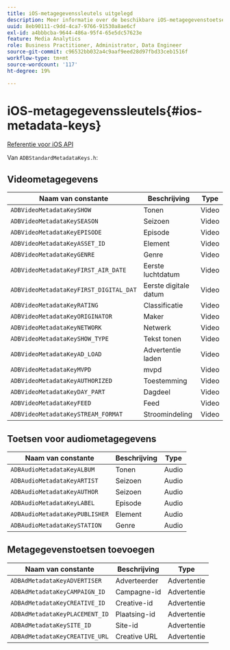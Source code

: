 ```yaml
---
title: iOS-metagegevenssleutels uitgelegd
description: Meer informatie over de beschikbare iOS-metagegevenstoetsen.
uuid: 8eb90111-c9dd-4ca7-9766-91530a8ae6cf
exl-id: a4bbbcba-9644-486a-95f4-65e5dc57623e
feature: Media Analytics
role: Business Practitioner, Administrator, Data Engineer
source-git-commit: c96532bb032a4c9aaf9eed28d97fbd33ceb1516f
workflow-type: tm+mt
source-wordcount: '117'
ht-degree: 19%

---
```


# iOS-metagegevenssleutels{#ios-metadata-keys}

[Referentie voor iOS API](https://adobe-marketing-cloud.github.io/media-sdks/reference/ios/)

Van `ADBStandardMetadataKeys.h`:

## Videometagegevens

| Naam van constante | Beschrijving | Type |
|---|---|---|
| `ADBVideoMetadataKeySHOW` | Tonen | Video |
| `ADBVideoMetadataKeySEASON` | Seizoen | Video |
| `ADBVideoMetadataKeyEPISODE` | Episode | Video |
| `ADBVideoMetadataKeyASSET_ID` | Element | Video |
| `ADBVideoMetadataKeyGENRE` | Genre | Video |
| `ADBVideoMetadataKeyFIRST_AIR_DATE` | Eerste luchtdatum | Video |
| `ADBVideoMetadataKeyFIRST_DIGITAL_DAT` | Eerste digitale datum | Video |
| `ADBVideoMetadataKeyRATING` | Classificatie | Video |
| `ADBVideoMetadataKeyORIGINATOR` | Maker | Video |
| `ADBVideoMetadataKeyNETWORK` | Netwerk | Video |
| `ADBVideoMetadataKeySHOW_TYPE` | Tekst tonen | Video |
| `ADBVideoMetadataKeyAD_LOAD` | Advertentie laden | Video |
| `ADBVideoMetadataKeyMVPD` | mvpd | Video |
| `ADBVideoMetadataKeyAUTHORIZED` | Toestemming | Video |
| `ADBVideoMetadataKeyDAY_PART` | Dagdeel | Video |
| `ADBVideoMetadataKeyFEED` | Feed | Video |
| `ADBVideoMetadataKeySTREAM_FORMAT` | Stroomindeling | Video |

## Toetsen voor audiometagegevens

| Naam van constante | Beschrijving | Type |
|---|---|---|
| `ADBAudioMetadataKeyALBUM` | Tonen | Audio |
| `ADBAudioMetadataKeyARTIST` | Seizoen | Audio |
| `ADBAudioMetadataKeyAUTHOR` | Seizoen | Audio |
| `ADBAudioMetadataKeyLABEL` | Episode | Audio |
| `ADBAudioMetadataKeyPUBLISHER` | Element | Audio |
| `ADBAudioMetadataKeySTATION` | Genre | Audio |

## Metagegevenstoetsen toevoegen

| Naam van constante | Beschrijving | Type |
|---|---|---|
| `ADBAdMetadataKeyADVERTISER` | Adverteerder | Advertentie |
| `ADBAdMetadataKeyCAMPAIGN_ID` | Campagne-id | Advertentie |
| `ADBAdMetadataKeyCREATIVE_ID` | Creative-id | Advertentie |
| `ADBAdMetadataKeyPLACEMENT_ID` | Plaatsing-id | Advertentie |
| `ADBAdMetadataKeySITE_ID` | Site-id | Advertentie |
| `ADBAdMetadataKeyCREATIVE_URL` | Creative URL | Advertentie |
